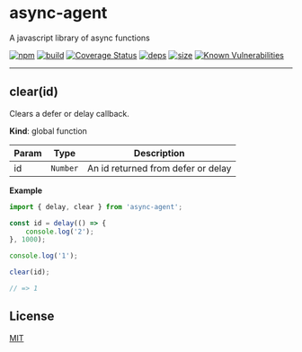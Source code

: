 # async-agent

A javascript library of async functions

[![npm][npm]][npm-url]
[![build][build]][build-url]
[![Coverage Status](https://coveralls.io/repos/github/DarrenPaulWright/async-agent/badge.svg?branch=master)](https://coveralls.io/github/DarrenPaulWright/async-agent?branch=master)
[![deps][deps]][deps-url]
[![size][size]][size-url]
[![Known Vulnerabilities](https://snyk.io/test/github/DarrenPaulWright/async-agent/badge.svg?targetFile=package.json)](https://snyk.io/test/github/DarrenPaulWright/async-agent?targetFile=package.json)

---

<a name="clear"></a>

## clear(id)
Clears a defer or delay callback.

**Kind**: global function  

| Param | Type | Description |
| --- | --- | --- |
| id | <code>Number</code> | An id returned from defer or delay |

**Example**  
``` javascriptimport { delay, clear } from 'async-agent';const id = delay(() => {    console.log('2');}, 1000);console.log('1');clear(id);// => 1```

## License

[MIT](LICENSE.md)

[npm]: https://img.shields.io/npm/v/async-agent.svg
[npm-url]: https://npmjs.com/package/async-agent
[build]: https://travis-ci.org/DarrenPaulWright/async-agent.svg?branch=master
[build-url]: https://travis-ci.org/DarrenPaulWright/async-agent
[deps]: https://david-dm.org/darrenpaulwright/async-agent.svg
[deps-url]: https://david-dm.org/darrenpaulwright/async-agent
[size]: https://packagephobia.now.sh/badge?p=async-agent
[size-url]: https://packagephobia.now.sh/result?p=async-agent
